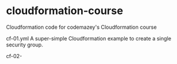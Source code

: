 # cloudformation-course
Cloudformation code for codemazey's Cloudformation course

cf-01.yml
A super-simple Cloudformation example to create a single security group.

cf-02-
